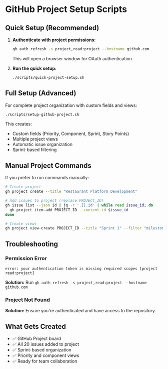 # GitHub Project Setup Scripts

## Quick Setup (Recommended)

1. **Authenticate with project permissions:**
   ```bash
   gh auth refresh -s project,read:project --hostname github.com
   ```
   This will open a browser window for OAuth authentication.

2. **Run the quick setup:**
   ```bash
   ./scripts/quick-project-setup.sh
   ```

## Full Setup (Advanced)

For complete project organization with custom fields and views:

```bash
./scripts/setup-github-project.sh
```

This creates:
- Custom fields (Priority, Component, Sprint, Story Points)
- Multiple project views
- Automatic issue organization
- Sprint-based filtering

## Manual Project Commands

If you prefer to run commands manually:

```bash
# Create project
gh project create --title "Restaurant Platform Development"

# Add issues to project (replace PROJECT_ID)
gh issue list --json id | jq -r '.[].id' | while read issue_id; do
  gh project item-add PROJECT_ID --content-id $issue_id
done

# Create views
gh project view-create PROJECT_ID --title "Sprint 1" --filter "milestone:\"Sprint 1: Foundation Testing\""
```

## Troubleshooting

### Permission Error
```
error: your authentication token is missing required scopes [project read:project]
```
**Solution:** Run `gh auth refresh -s project,read:project --hostname github.com`

### Project Not Found
**Solution:** Ensure you're authenticated and have access to the repository.

## What Gets Created

- ✅ GitHub Project board
- ✅ All 20 issues added to project  
- ✅ Sprint-based organization
- ✅ Priority and component views
- ✅ Ready for team collaboration